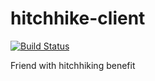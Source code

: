 # hitchhike-client
[![Build Status](https://travis-ci.org/warizz/hitchhike-client.svg?branch=master)](https://travis-ci.org/warizz/hitchhike-client)  

Friend with hitchhiking benefit
